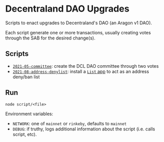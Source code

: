 # Decentraland DAO Upgrades

Scripts to enact upgrades to Decentraland's DAO (an Aragon v1 DAO).

Each script generate one or more transactions, usually creating votes through the SAB for the desired change(s).

## Scripts

- [`2021-05-committee`](scripts/2021-05-committee.js): create the DCL DAO committee through two votes
- [`2021-08-address-denylist`](scripts/2021-08-denylist.js): install a [`List` app](https://github.com/decentraland/dao-apps/tree/master/list) to act as an address deny/ban list

## Run

```
node script/<file>
```

Environment variables:

- `NETWORK`: one of `mainnet` or `rinkeby`, defaults to `mainnet`
- `DEBUG`: if truthy, logs additional information about the script (i.e. calls script, etc).
